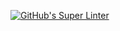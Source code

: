[![GitHub's Super Linter](https://github.com/ICS20-Programming-StellaS/Unit2-04-HTML-AreaPer-UserInput/workflows/GitHub's%20Super%20Linter/badge.svg)](https://github.comICS20-Programming-StellaS/Unit2-04-HTML-AreaPer-UserInput/actions)